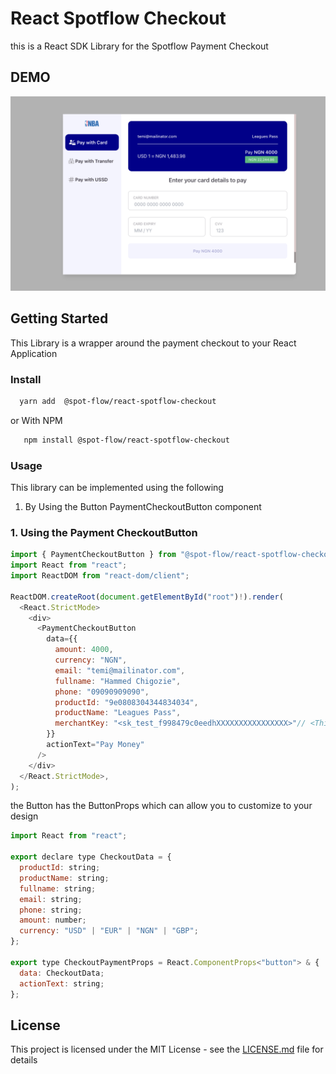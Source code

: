 # React Spotflow Checkout

this is a React SDK Library for the Spotflow Payment Checkout

## DEMO

<img src="https://github.com/Spotflow-One/react-spotflow-checkout/blob/main/Screenshot%202024-07-19%20at%2008.55.32.png?raw==true" />

## Getting Started

This Library is a wrapper around the payment checkout to your React Application

### Install

```bash
  yarn add  @spot-flow/react-spotflow-checkout 
```

or With NPM

```bash
   npm install @spot-flow/react-spotflow-checkout 
```

### Usage

This library can be implemented using the following

1. By Using the Button PaymentCheckoutButton component

### 1. Using the Payment CheckoutButton

```javascript
import { PaymentCheckoutButton } from "@spot-flow/react-spotflow-checkout";
import React from "react";
import ReactDOM from "react-dom/client";

ReactDOM.createRoot(document.getElementById("root")!).render(
  <React.StrictMode>
    <div>
      <PaymentCheckoutButton
        data={{
          amount: 4000,
          currency: "NGN",
          email: "temi@mailinator.com",
          fullname: "Hammed Chigozie",
          phone: "09090909090",
          productId: "9e0808304344834034",
          productName: "Leagues Pass",
          merchantKey: "<sk_test_f998479c0eedhXXXXXXXXXXXXXXXX>"// <This is your Merchant Key generated for you Merchant on Spotflow> 
        }}
        actionText="Pay Money"
      />
    </div>
  </React.StrictMode>,
);

```

the Button has the ButtonProps which can allow you to customize to your design

```javascript
import React from "react";

export declare type CheckoutData = {
  productId: string;
  productName: string;
  fullname: string;
  email: string;
  phone: string;
  amount: number;
  currency: "USD" | "EUR" | "NGN" | "GBP";
};

export type CheckoutPaymentProps = React.ComponentProps<"button"> & {
  data: CheckoutData;
  actionText: string;
};
```

## License

This project is licensed under the MIT License - see the <a href="/LICENSE">LICENSE.md</a> file for details
